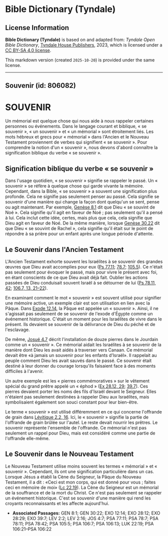 # Bible Dictionary (Tyndale)

## License Information

**Bible Dictionary (Tyndale)** is based on and adapted from: _Tyndale Open Bible Dictionary_, [Tyndale House Publishers](https://tyndaleopenresources.com/), 2023, which is licensed under a [CC BY-SA 4.0 license](https://creativecommons.org/licenses/by-sa/4.0/legalcode.en).

This markdown version (created `2025-10-20`) is provided under the same license.



--------------------------------

## Souvenir (id: 806082)

SOUVENIR
========

Un mémorial est quelque chose qui nous aide à nous rappeler certaines personnes ou événements. Dans le langage courant et biblique, « se souvenir », « un souvenir » et « un mémorial » sont étroitement liés. Les mots hébreux et grecs pour « mémorial » dans l'Ancien et le Nouveau Testament proviennent de verbes qui signifient « se souvenir ». Pour comprendre la notion d'un « souvenir », nous devons d'abord connaître la signification biblique du verbe « se souvenir ».

Signification biblique du verbe « se souvenir »
-----------------------------------------------

Dans l'usage quotidien, « se souvenir » signifie se rappeler le passé. Un « souvenir » se réfère à quelque chose qui garde vivante la mémoire. Cependant, dans la Bible, « se souvenir » a souvent une signification plus profonde. Cela ne signifie pas seulement penser au passé. Cela signifie se souvenir d'une manière qui change la façon dont quelqu'un se sent, pense ou agit maintenant. Par exemple, [Genèse 8\.1](https://ref.ly/Gen8:1) dit que Dieu « se souvint de Noé ». Cela signifie qu'il agit en faveur de Noé ; pas seulement qu'il a pensé à lui. Cela inclut cette idée, certes, mais plus que cela, cela signifie que Dieu agit en faveur de Noé. De la même manière, lorsque [Genèse 30\.22](https://ref.ly/Gen30:22) dit que Dieu « se souvint de Rachel », cela signifie qu'il était sur le point de répondre à sa prière pour un enfant après une longue période d'attente.

Le Souvenir dans l'Ancien Testament
-----------------------------------

L'Ancien Testament exhorte souvent les Israélites à se souvenir des grandes œuvres que Dieu avait accomplies pour eux ([Ps 77\.11](https://ref.ly/Ps77:11); [78\.7](https://ref.ly/Ps78:7); [105\.5](https://ref.ly/Ps105:5)). Ce n'était pas seulement pour évoquer le passé, mais pour vivre le présent avec foi, en étant conscients de ce que Dieu avait déjà fait. Oublier les actions passées de Dieu conduisait souvent Israël à se détourner de lui ([Ps 78\.11, 42](https://ref.ly/Ps78:11,Ps78:42); [106\.7, 13, 21–22](https://ref.ly/Ps106:7,Ps106:13,Ps106:21-Ps106:22)).

En examinant comment le mot « souvenir » est souvent utilisé pour signifier une mémoire active, un exemple clair est son utilisation en lien avec la Pâque. Dans [Exode 12\.14](https://ref.ly/Exod12:14), la Pâque est appelée un « souvenir ». Ainsi, il ne s'agissait pas seulement de se souvenir de l'exode d'Égypte comme un événement historique. C'était un moment pour les Israélites de vivre dans le présent. Ils devaient se souvenir de la délivrance de Dieu du péché et de l'esclavage.

De même, [Josué 4\.7](https://ref.ly/Josh4:7) décrit l'installation de douze pierres dans le Jourdain comme un « souvenir ». Ce mémorial aidait les Israélites à se souvenir de la manière dont Dieu les avait aidés à traverser vers Canaan. Ce mémorial devait être «à jamais un souvenir pour les enfants d’Israël». Il rappelait au peuple comment Dieu les avait sauvés dans le passé. Ce souvenir était destiné à leur donner du courage lorsqu'ils faisaient face à des moments difficiles à l'avenir.

Un autre exemple est les « pierres commémoratives » sur le vêtement spécial du grand prêtre appelé un « éphod » ([Ex 28\.12, 29](https://ref.ly/Exod28:12,Exod28:29); [39\.7](https://ref.ly/Exod39:7)). Ces pierres devaient porter les noms des fils d'Israël devant le Seigneur. Elles n'étaient pas seulement destinées à rappeler Dieu aux Israélites, mais symbolisaient également son souci constant pour leur bien\-être.

Le terme « souvenir » est utilisé différemment en ce qui concerne l'offrande de grain dans [Lévitique 2\.2, 16](https://ref.ly/Lev2:2,Lev2:16). Ici, le « souvenir » signifie la partie de l'offrande de grain brûlée sur l'autel. Le reste devait nourrir les prêtres. Le souvenir représente l'ensemble de l'offrande. Ce mémorial n'est pas seulement un rappel pour Dieu, mais est considéré comme une partie de l'offrande elle\-même.

Le Souvenir dans le Nouveau Testament
-------------------------------------

Le Nouveau Testament utilise moins souvent les termes « mémorial » et « souvenir ». Cependant, ils ont une signification particulière dans un cas. Lorsque Jésus a établi la Cène du Seigneur, la Pâque du Nouveau Testament, il a dit : «Ceci est mon corps, qui est donné pour vous ; faites ceci en mémoire de moi» ([Lc 22\.19](https://ref.ly/Luke22:19)). La Cène du Seigneur est un mémorial de la souffrance et de la mort du Christ. Ce n'est pas seulement se rappeler un événement historique. C'est se souvenir d'une manière qui rend les croyants reconnaissants et les affecte aujourd'hui.

* **Associated Passages:** GEN 8:1; GEN 30:22; EXO 12:14; EXO 28:12; EXO 28:29; EXO 39:7; LEV 2:2; LEV 2:16; JOS 4:7; PSA 77:11; PSA 78:7; PSA 78:11; PSA 78:42; PSA 105:5; PSA 106:7; PSA 106:13; LUK 22:19; PSA 106:21–PSA 106:22

